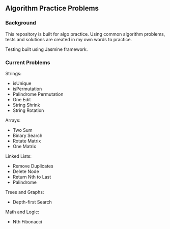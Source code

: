 ## Algorithm Practice Problems

### Background

This repository is built for algo practice. Using common algorithm problems, tests and solutions are created in my own words to practice.

Testing built using Jasmine framework.

### Current Problems

Strings:

- isUnique
- isPermutation
- Palindrome Permutation
- One Edit
- String Shrink
- String Rotation

Arrays:

- Two Sum
- Binary Search
- Rotate Matrix
- One Matrix

Linked Lists:

- Remove Duplicates
- Delete Node
- Return Nth to Last
- Palindrome

Trees and Graphs:

- Depth-first Search

Math and Logic:

- Nth Fibonacci
